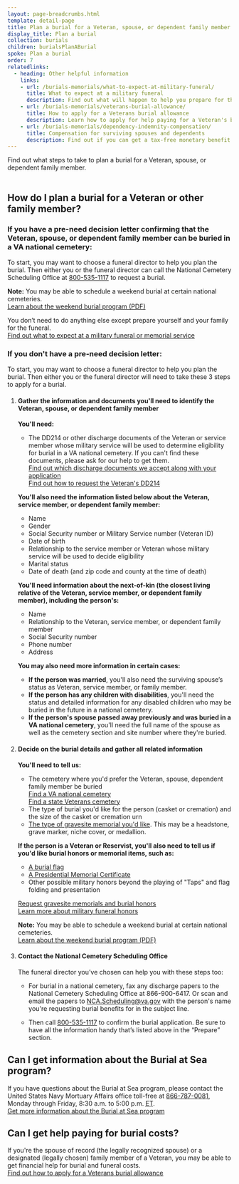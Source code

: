 ```yaml
---
layout: page-breadcrumbs.html
template: detail-page
title: Plan a burial for a Veteran, spouse, or dependent family member
display_title: Plan a burial
collection: burials
children: burialsPlanABurial
spoke: Plan a burial
order: 7
relatedlinks:
  - heading: Other helpful information
    links:
    - url: /burials-memorials/what-to-expect-at-military-funeral/
      title: What to expect at a military funeral
      description: Find out what will happen to help you prepare for this day.
    - url: /burials-memorials/veterans-burial-allowance/
      title: How to apply for a Veterans burial allowance
      description: Learn how to apply for help paying for a Veteran's burial and funeral costs.
    - url: /burials-memorials/dependency-indemnity-compensation/
      title: Compensation for surviving spouses and dependents
      description: Find out if you can get a tax-free monetary benefit called Dependency and Indemnity Compensation (DIC).
---
```


<div class="va-introtext">
Find out what steps to take to plan a burial for a Veteran, spouse, or dependent family member.
</div>

<br>

## How do I plan a burial for a Veteran or other family member?

### If you have a pre-need decision letter confirming that the Veteran, spouse, or dependent family member can be buried in a VA national cemetery:

To start, you may want to choose a funeral director to help you plan the burial. Then either you or the funeral director can call the National Cemetery Scheduling Office at <a href="tel:+18005351117">800-535-1117</a> to request a burial.

**Note:** You may be able to schedule a weekend burial at certain national cemeteries. <br>
[Learn about the weekend burial program (PDF)](https://www.cem.va.gov/cem/docs/factsheets/NCA_Weekend_Burial_Program.pdf)

You don’t need to do anything else except prepare yourself and your family for the funeral. <br>
[Find out what to expect at a military funeral or memorial service](/burials-memorials/what-to-expect-at-military-funeral/)

### If you don't have a pre-need decision letter:

To start, you may want to choose a funeral director to help you plan the burial. Then either you or the funeral director will need to take these 3 steps to apply for a burial.

<ol class="process">
<li class="process-step list-one">

#### Gather the information and documents you'll need to identify the Veteran, spouse, or dependent family member

**You'll need:**

 - The DD214 or other discharge documents of the Veteran or service member whose military service will be used to determine eligibility for burial in a VA national cemetery. If you can't find these documents, please ask for our help to get them. <br>
 [Find out which discharge documents we accept along with your application](https://www.cem.va.gov/CEM/hmm/discharge_documents.asp)<br>
 <a href="/records/get-military-service-records/#request-dd214">Find out how to request the Veteran's DD214</a>

**You'll also need the information listed below about the Veteran, service member, or dependent family member:**

 - Name
 - Gender
 - Social Security number or Military Service number (Veteran ID)
 - Date of birth
 - Relationship to the service member or Veteran whose military service will be used to decide eligibility
 - Marital status
 - Date of death (and zip code and county at the time of death)

**You'll need information about the next-of-kin (the closest living relative of the Veteran, service member, or dependent family member), including the person's:**

   - Name
   - Relationship to the Veteran, service member, or dependent family member
   - Social Security number
   - Phone number
   - Address

**You may also need more information in certain cases:**

- **If the person was married**, you'll also need the surviving spouse’s status as Veteran, service member, or family member.
- **If the person has any children with disabilities**, you'll need the status and detailed information for any disabled children who may be buried in the future in a national cemetery.
- **If the person's spouse passed away previously and was buried in a VA national cemetery**, you'll need the full name of the spouse as well as the cemetery section and site number where they're buried.

 </li>

 <li class="process-step list-two">

#### Decide on the burial details and gather all related information

**You'll need to tell us:**

 - The cemetery where you'd prefer the Veteran, spouse, dependent family member be buried <br>
 [Find a VA national cemetery](/find-locations/)<br>
 [Find a state Veterans cemetery](https://www.cem.va.gov/grants/veterans_cemeteries.asp)
 - The type of burial you'd like for the person (casket or cremation) and the size of the casket or cremation urn
 - [The type of gravesite memorial you'd like](/burials-memorials/memorial-items/headstones-markers-medallions/). This may be a headstone, grave marker, niche cover, or medallion.

**If the person is a Veteran or Reservist, you'll also need to tell us if you'd like burial honors or memorial items, such as:**
 - [A burial flag](/burials-memorials/memorial-items/burial-flags/)
 - [A Presidential Memorial Certificate](/burials-memorials/memorial-items/presidential-memorial-certificates/)
 - Other possible military honors beyond the playing of "Taps" and flag folding and presentation

 [Request gravesite memorials and burial honors](/burials-memorials/memorial-items/)<br>
 [Learn more about military funeral honors](https://www.cem.va.gov/CEM/military_funeral_honors.asp)
 
**Note:** You may be able to schedule a weekend burial at certain national cemeteries. <br>
[Learn about the weekend burial program (PDF)](https://www.cem.va.gov/cem/docs/factsheets/NCA_Weekend_Burial_Program.pdf)
</li>

<li class="process-step list-three">

#### Contact the National Cemetery Scheduling Office

The funeral director you’ve chosen can help you with these steps too:

- For burial in a national cemetery, fax any discharge papers to the National Cemetery Scheduling Office at 866-900-6417. Or scan and email the papers to [NCA.Scheduling@va.gov](mailto:NCA.Scheduling@va.gov) with the person's name you're requesting burial benefits for in the subject line.

- Then call <a href="tel:+18005351117">800-535-1117</a> to confirm the burial application. Be sure to have all the information handy that’s listed above in the “Prepare” section.

</li>
</ol>

## Can I get information about the Burial at Sea program?

If you have questions about the Burial at Sea program, please contact the United States Navy Mortuary Affairs office toll-free at <a href="tel:+18667870081">866-787-0081</a>, Monday through Friday, 8:30 a.m. to 5:00 p.m. <abbr title="eastern time">ET</abbr>. <br>
[Get more information about the Burial at Sea program](http://www.navy.mil/navydata/nav_legacy.asp?id=204)

## Can I get help paying for burial costs?

If you're the spouse of record (the legally recognized spouse) or a designated (legally chosen) family member of a Veteran, you may be able to get financial help for burial and funeral costs. <br>
[Find out how to apply for a Veterans burial allowance](/burials-memorials/veterans-burial-allowance/)
